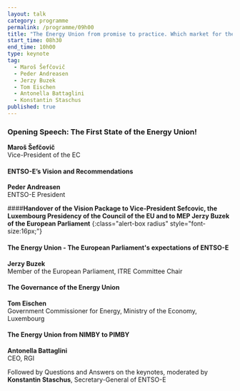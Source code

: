 ```yaml
---
layout: talk
category: programme
permalink: /programme/09h00
title: "The Energy Union from promise to practice. Which market for the Customer? What disruptive Innovation? Which narrative?"
start_time: 08h30
end_time: 10h00
type: keynote
tag: 
  - Maroš Šefčovič
  - Peder Andreasen
  - Jerzy Buzek
  - Tom Eischen
  - Antonella Battaglini
  - Konstantin Staschus
published: true
---
```



### **Opening Speech: The First State of the Energy Union!**

__Maroš Šefčovič__<br>
Vice-President of the EC



#### **ENTSO-E’s Vision and Recommendations**<br>
__Peder Andreasen__<br>
ENTSO-E President


####__Handover of the Vision Package to Vice-President Sefcovic, the Luxembourg Presidency of the Council of the EU and to MEP Jerzy Buzek of the European Parliament__
{:class="alert-box radius" style="font-size:16px;"}

#### __The Energy Union - The European Parliament's expectations of ENTSO-E__
__Jerzy Buzek__
<br> Member of the European Parliament, ITRE Committee Chair<br>

#### __The Governance of the Energy Union__
__Tom Eischen__ <br>
Government Commissioner for Energy, Ministry of the Economy, Luxembourg

#### __The Energy Union from NIMBY to PIMBY__
__Antonella Battaglini__<br>
CEO, RGI<br>

Followed by Questions and Answers on the keynotes, moderated by __Konstantin Staschus__, Secretary-General of ENTSO-E

